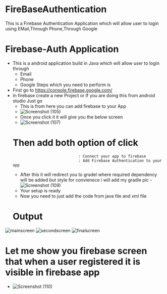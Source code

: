 # FireBaseAuthentication
This is a  Firebase Authentication Application which will allow user to login using EMail,Through Phone,Through Google
# Firebase-Auth Application
 - This is a android application build in Java which will allow user to login through
   - Email
   - Phone
   - Google
Steps which you need to perform is
- First go to https://console.firebase.google.com/
- In firebase create a new Project or If you are doing this from android studio Just go
  - This is from here you can add firebase to your App
   - ![Screenshot (105)](https://user-images.githubusercontent.com/42214175/74098864-0f4fc700-4b43-11ea-8128-f8604e37d69d.png)
   - Once you click it it will give you the below screen
   - ![Screenshot (107)](https://user-images.githubusercontent.com/42214175/74098897-6a81b980-4b43-11ea-80a2-bb7124b8784c.png)
   # Then add both option of click 
                                   : Connect your app to firebase
                                   : Add Firebase Authentication to your app
    - After this it will redirect you to gradel where required dependency will be added but style for convienece i will add my gradle pic
     -![Screenshot (109)](https://user-images.githubusercontent.com/42214175/74098968-32c74180-4b44-11ea-94da-dd5673926616.png)
     - Your setup is ready
     - Now you need to just add the code from java file and xml file
     # Output
 ![mainscreen](https://user-images.githubusercontent.com/42214175/74099038-445d1900-4b45-11ea-9664-80bd51261368.jpg)
 ![secondscreen](https://user-images.githubusercontent.com/42214175/74099037-43c48280-4b45-11ea-8fff-87ea3dfb8ba9.jpg)
![finalscreen](https://user-images.githubusercontent.com/42214175/74099036-432bec00-4b45-11ea-9cac-83e7f719c9d6.jpg)

# Let me show you firebase screen that when a user registered it is visible in firebase app
- ![Screenshot (110)](https://user-images.githubusercontent.com/42214175/74099062-97cf6700-4b45-11ea-98e0-6b2e91fd98b7.png)
